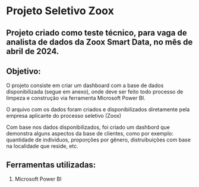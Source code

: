 <h1>Projeto Seletivo Zoox</h1>

<h2>Projeto criado como teste técnico, para vaga de analista de dados da Zoox Smart Data, no mês de abril de 2024. </h2>

<h2> Objetivo:</h2>

<p> O projeto consiste em criar um dashboard com a base de dados disponibilizada (segue em anexo), onde deve ser feito todo processo de limpeza e construção via ferramenta Microsoft Power BI.  </p> 

<p>O arquivo com os dados foram criados e disponibilizados diretamente pela empresa aplicante do processo seletivo (Zoox)</p>

<p>Com base nos dados disponibilizados, foi criado um dashbord que demonstra alguns aspectos da base de clientes, como por exemplo: quantidade de individuos, proporções por gênero, distruibuições com base na localidade que reside, etc.</p>

<h2> Ferramentas utilizadas: </h2>
<ol><li> Microsoft Power BI </li></ol>

